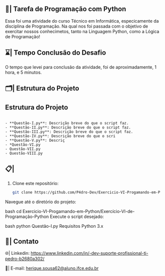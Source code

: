 ## 📄| Tarefa de Programação com Python
 
   Essa foi uma atividade do curso Técnico em Informática, especicamente da disciplina de Programação. Na qual nos foi passada com o objetivo de exercitar nossos conhecimetos, tanto na Linguagem Python, como a Lógica de Programação!

## ⌛| Tempo Conclusão do Desafio

   O tempo que levei para conclusão da atividade, foi de aproximadamente, 1 hora, e 5 minutos.
   
## 🗂️| Estrutura do Projeto

## Estrutura do Projeto

```

- **Questão-I.py**: Descrição breve do que o script faz.
- **Questão-II.py**: Descrição breve do que o script faz.
- **Questão-III.py**: Descrição breve do que o script faz.
- **Questão-IV.py**: Descrição breve do que o scri
- **Questão-V.py**: Descriç
- *Questão-VI.py
- Questão-VII.py
- Questão-VIII.py

```
 
## 📋| 

1. Clone este repositório:
   ```bash
   git clone https://github.com/P4dro-Dev/Exercicio-VI-Progamando-em-Python.git
Navegue até o diretório do projeto:

bash
cd Exercicio-VI-Progamando-em-Python/Exercício-VI-de-Programação-Python
Execute o script desejado:

bash
python Questão-I.py
Requisitos
Python 3.x
   
## 📱| Contato

 🌐| Linkedin: https://www.linkedin.com/in/-dev-suporte-profissional-ti-pedro-b2680a302/

 📩| E-mail: herique.sousa62@aluno.ifce.edu.br
